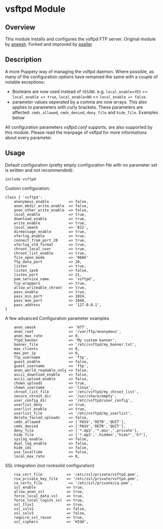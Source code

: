 # vsftpd Module

## Overview

This module installs and configures the vsftpd FTP server.
Original module by [aneesh](https://github.com/aneesh-c/puppet-vsftpd).
Forked and improved by [pseiler](https://github.com/pseiler)

## Description
A more Puppety way of managing the vsftpd daemon. Where possible, as many of
the configuration options have remained the same with a couple of notable exceptions:
 * Booleans are now used instead of `YES`/`NO`.
   e.g. `local_enable=YES` == `local_enable => true`, `local_enable=NO` == `local_enable => false`.
 * parameter values seperated by a comma are now arrays. This also applies to parameters with curly brackets.
   These parameters are affected: `cmds_allowed`, `cmds_denied`, `deny_file` and `hide_file`. Examples below

All configuration parameters *vsftpd.conf* supports, are also supported by this module.
Please read the manpage of vsftpd for more informations about every parameter.

## Usage
Default configuration (pretty empty configuration file with no parameter set is written and not recommended):

```puppet
include vsftpd
```

Custom configuration:

```puppet
class { 'vsftpd':
    anonymous_enable         => false,
    anon_mkdir_write_enable  => false,
    anon_other_write_enable  => false,
    local_enable             => true,
    download_enable          => true,
    write_enable             => true,
    local_umask              => '022',
    dirmessage_enable        => true,
    xferlog_enable           => true,
    connect_from_port_20     => true,
    xferlog_std_format       => true,
    chroot_local_user        => true,
    chroot_list_enable       => true,
    file_open_mode           => '0666'
    ftp_data_port            => 20,
    listen                   => true,
    listen_ipv6              => false,
    listen_port              => 21,
    pam_service_name         => 'vsftpd',
    tcp_wrappers             => true,
    allow_writeable_chroot   => true,
    pasv_enable              => true,
    pasv_min_port            => 1024,
    pasv_max_port            => 1048,
    pasv_address             => '127.0.0.1',
}
```
A few advanced Configuration parameter examples

```puppet
    anon_umask               => '077',
    anon_root                => '/var/ftp/anonymous',
    anon_max_rate            => 0,
    ftpd_banner              => 'My custom banner',
    banner_file              => '/etc/vsftpd/my_banner.txt',
    max_clients              => 0,
    max_per_ip               => 0,
    ftp_username             => 'ftp',
    guest_enable             => false,
    guest_username           => 'ftp',
    anon_world_readable_only => false,
    ascii_download_enable    => false,
    ascii_upload_enable      => false,
    chown_uploads            => true,
    chown_username           => 'linux',
    chroot_list_file         => '/etc/vsftpd/my_chroot_list',
    secure_chroot_dir        => '/usr/share/empty',
    user_config_dir          => '/etc/vsftpd/user_config',
    userlist_deny            => true,
    userlist_enable          => true,
    userlist_file            => '/etc/vsftpd/my_userlist',
    delete_failed_uploads    => false,
    cmds_allowed             => ['PASV','RETR','QUIT'],
    cmds_denied              => ['PASV','RETR','QUIT'],
    deny_file                => ['*.mp3','*.mov','.private'],
    hide_file                => ['*.mp3','.hidden','hide*','h?'],
    syslog_enable            => false,
    dual_log_enable          => false,
    hide_ids                 => false,
    use_localtime            => false,
    local_max_rate           => 0,
```

SSL integration (not rocksolid configuration)

```puppet
    rsa_cert_file           => '/etc/ssl/private/vsftpd.pem',
    rsa_private_key_file    => '/etc/ssl/private/vsftpd.pem',
    ca_certs_file            => '/etc/ssl/private/ca.pem',
    ssl_enable              => true,
    allow_anon_ssl          => true,
    force_local_data_ssl    => true,
    force_local_logins_ssl  => true,
    ssl_tlsv1               => true,
    ssl_sslv2               => false,
    ssl_sslv3               => false,
    require_ssl_reuse       => true,
    ssl_ciphers             => 'HIGH',
```
